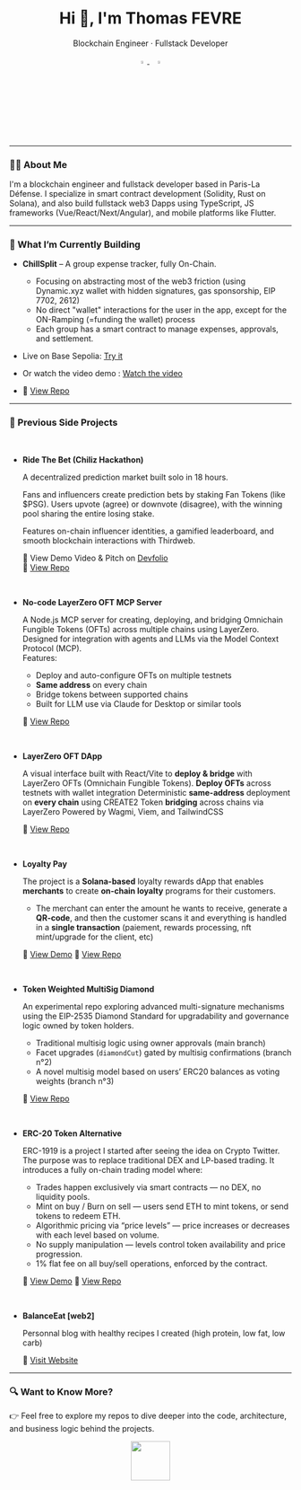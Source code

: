<h1 align="center">Hi 👋, I'm Thomas FEVRE</h1>
<p align="center">Blockchain Engineer · Fullstack Developer</p>

<p align="center">
  <a href="https://www.linkedin.com/in/thomas-fevre-6853b51a1/">
    <img src="https://img.icons8.com/color/48/000000/linkedin.png" width="3.5%"/>
  </a>
  &nbsp;
  <a href="mailto:thomas.fevre@outlook.com">
    <img src="https://img.icons8.com/fluent/48/000000/gmail.png" width="3.5%"/>
  </a>
</p>

---

### 👨‍💻 About Me

I'm a blockchain engineer and fullstack developer based in Paris-La Défense. I specialize in smart contract development (Solidity, Rust on Solana), and also build fullstack web3 Dapps using TypeScript, JS  frameworks (Vue/React/Next/Angular), and mobile platforms like Flutter.

---

### 🚀 What I’m Currently Building

- **ChillSplit** – A group expense tracker, fully On-Chain.
  - Focusing on abstracting most of the web3 friction (using Dynamic.xyz wallet with hidden signatures, gas sponsorship, EIP 7702, 2612)
  - No direct "wallet" interactions for the user in the app, except for the ON-Ramping (=funding the wallet) process
  - Each group has a smart contract to manage expenses, approvals, and settlement.

- Live on Base Sepolia: [Try it](https://chill-split.vercel.app)  
- Or watch the video demo : [Watch the video](https://1drv.ms/v/s!AtdUrFtj-JzFi_hO_W5SLLgNc1KF_Q)
- 🔗 [View Repo](https://github.com/thomasfevre/chill-split)
---

### 🧪 Previous Side Projects 

<br /> 

- **Ride The Bet (Chiliz Hackathon)**

  A decentralized prediction market built solo in 18 hours.
  
  Fans and influencers create prediction bets by staking Fan Tokens (like $PSG).
  Users upvote (agree) or downvote (disagree), with the winning pool sharing the entire losing stake.
  
  Features on-chain influencer identities, a gamified leaderboard, and smooth blockchain interactions with Thirdweb.
  
  🔗 View Demo Video & Pitch on [Devfolio](https://devfolio.co/projects/ridethebet-b84a)  
  🔗 [View Repo](https://github.com/thomasfevre/ride-the-bet)

<br /> 

- **No-code LayerZero OFT MCP Server**

  A Node.js MCP server for creating, deploying, and bridging Omnichain Fungible Tokens (OFTs) across multiple chains using LayerZero.  
  Designed for integration with agents and LLMs via the Model Context Protocol (MCP).  
  Features:
  - Deploy and auto-configure OFTs on multiple testnets
  - **Same address** on every chain
  - Bridge tokens between supported chains
  - Built for LLM use via Claude for Desktop or similar tools
    
  🔗 [View Repo](https://github.com/thomasfevre/layerzero_mcp)
    
<br />

- **LayerZero OFT DApp**

  A visual interface built with React/Vite to **deploy & bridge** with LayerZero OFTs (Omnichain Fungible Tokens).
  **Deploy OFTs** across testnets with wallet integration
  Deterministic **same-address** deployment on **every chain** using CREATE2
  Token **bridging** across chains via LayerZero
  Powered by Wagmi, Viem, and TailwindCSS

   🔗 [View Repo](https://github.com/thomasfevre/layerzero_dapp)

<br />

- **Loyalty Pay**
    
  The project is a **Solana-based** loyalty rewards dApp that enables **merchants** to create **on-chain loyalty** programs for their customers.
  - The merchant can enter the amount he wants to receive, generate a **QR-code**, and then the customer scans it and everything is handled in a **single transaction** (paiement, rewards processing, nft mint/upgrade for the client, etc)
      
  🔗 [View Demo](https://loyalty-program-sable.vercel.app/)
  🔗 [View Repo](https://github.com/thomasfevre/loyalty_program)  
    
<br />

- **Token Weighted MultiSig Diamond**
     
  An experimental repo exploring advanced multi-signature mechanisms using the EIP-2535 Diamond Standard for upgradability and governance logic owned by token holders.
  - Traditional multisig logic using owner approvals (main branch) 
  - Facet upgrades (`diamondCut`) gated by multisig confirmations (branch n°2) 
  - A novel multisig model based on users’ ERC20 balances as voting weights (branch n°3)  

  🔗 [View Repo](https://github.com/thomasfevre/Token-Weighted-Multisig-Diamond)

<br />
    
- **ERC-20 Token Alternative**
    
  ERC-1919 is a project I started after seeing the idea on Crypto Twitter. The purpose was to replace traditional DEX and LP-based trading.
  It introduces a fully on-chain trading model where:
     - Trades happen exclusively via smart contracts — no DEX, no liquidity pools.
     - Mint on buy / Burn on sell — users send ETH to mint tokens, or send tokens to redeem ETH.
     - Algorithmic pricing via “price levels” — price increases or decreases with each level based on volume.
     - No supply manipulation — levels control token availability and price progression.
     - 1% flat fee on all buy/sell operations, enforced by the contract.
  
  🔗 [View Demo](https://next-web3-boilerplate-git-2project-ac976b-thomasfevres-projects.vercel.app/)
  🔗 [View Repo](https://github.com/thomasfevre/ERC-20-Alternative)  

<br />
    
- **BalanceEat [web2]**
    
  Personnal blog with healthy recipes I created (high protein, low fat, low carb)
    
  🔗 [Visit Website](https://recipe-nodejs-mongodb.onrender.com/)

---

### 🔍 Want to Know More?

👉 Feel free to explore my repos to dive deeper into the code, architecture, and business logic behind the projects.

<p align="center">
  <img src="https://github.com/fnky/fnky/raw/fnky/img/smile.gif" height="70">
</p>
